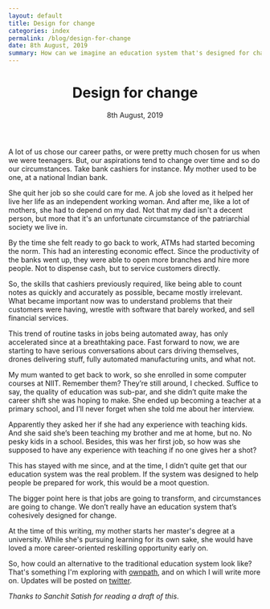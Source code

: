 ```yaml
---
layout: default
title: Design for change
categories: index
permalink: /blog/design-for-change
date: 8th August, 2019 
summary: How can we imagine an education system that's designed for change?
---
```


<div class='row'>
	<div class='col-md-12'>
	<header>
	<h1>Design for change</h1>
	8th August, 2019
	</header>
	</div>
</div>

A lot of us chose our career paths, or were pretty much chosen for us when we were teenagers. But, our aspirations tend to change over time and so do our circumstances. Take bank cashiers for instance. My mother used to be one, at a national Indian bank.

She quit her job so she could care for me. A job she loved as it helped her live her life as an independent working woman. And after me, like a lot of mothers, she had to depend on my dad. Not that my dad isn't a decent person, but more that it's an unfortunate circumstance of the patriarchial society we live in.

By the time she felt ready to go back to work, ATMs had started becoming the norm. This had an interesting economic effect. Since the productivity of the banks went up, they were able to open more branches and hire more people. Not to dispense cash, but to service customers directly.

So, the skills that cashiers previously required, like being able to count notes as quickly and accurately as possible, became mostly irrelevant. What became important now was to understand problems that their customers were having, wrestle with software that barely worked, and sell financial services.

This trend of routine tasks in jobs being automated away, has only accelerated since at a breathtaking pace. Fast forward to now, we are starting to have serious conversations about cars driving themselves, drones delivering stuff, fully automated manufacturing units, and what not. 

My mum wanted to get back to work, so she enrolled in some computer courses at NIIT. Remember them? They’re still around, I checked. Suffice to say, the quality of education was sub-par, and she didn’t quite make the career shift she was hoping to make. She ended up becoming a teacher at a primary school, and I’ll never forget when she told me about her interview.

Apparently they asked her if she had any experience with teaching kids. And she said she’s been teaching my brother and me at home, but no. No pesky kids in a school. Besides, this was her first job, so how was she supposed to have any experience with teaching if no one gives her a shot?

This has stayed with me since, and at the time, I didn’t quite get that our education system was the real problem. If the system was designed to help people be prepared for work, this would be a moot question.

The bigger point here is that jobs are going to transform, and circumstances are going to change. We don’t really have an education system that’s cohesively designed for change.

At the time of this writing, my mother starts her master's degree at a university. While she's pursuing learning for its own sake, she would have loved a more career-oriented reskilling opportunity early on.

So, how could an alternative to the traditional education system look like? That's something I'm exploring with [ownpath](https://ownpath.xyz/), and on which I will write more on. Updates will be posted on [twitter](https://twitter.com/shreyas_satish).

_Thanks to Sanchit Satish for reading a draft of this_.